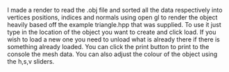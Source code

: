 I made a render to read the .obj file and sorted all the data respectively into vertices positions, indices and normals
using open gl to render the object heavily based off the example triangle.hpp that was supplied. To use it just type
in the location of the object you want to create and click load. If you wish to load a new one you need to unload
what is already there if there is something already loaded. You can click the print button to print to the console the
mesh data. You can also adjust the colour of the object using the h,s,v sliders.